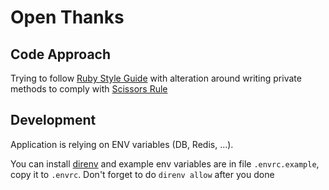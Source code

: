 # Open Thanks



## Code Approach

Trying to follow [Ruby Style Guide](https://github.com/bbatsov/ruby-style-guide)
with alteration around writing private methods to comply with
[Scissors Rule](http://www.eq8.eu/blogs/16-scissors-rule-in-coding)

## Development

Application is relying on ENV variables (DB, Redis, ...). 

You can install [direnv](http://direnv.net/) and example env variables
are in file `.envrc.example`, copy it to `.envrc`. Don't forget to do
`direnv allow` after you done


